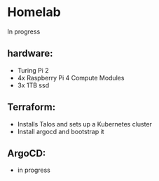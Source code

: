 # Homelab

In progress

## hardware:
- Turing Pi 2
- 4x Raspberry Pi 4 Compute Modules
- 3x 1TB ssd

## Terraform:
- Installs Talos and sets up a Kubernetes cluster
- Install argocd and bootstrap it

## ArgoCD:
- in progress
